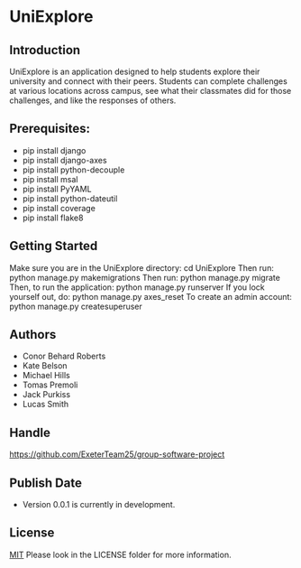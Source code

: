 # UniExplore
## Introduction
UniExplore is an application designed to help students explore their university and connect with their peers. Students can complete challenges at various locations across campus, see what their classmates did for those challenges, and like the responses of others.
## Prerequisites:
- pip install django
- pip install django-axes
- pip install python-decouple
- pip install msal
- pip install PyYAML
- pip install python-dateutil
- pip install coverage
- pip install flake8
## Getting Started
Make sure you are in the UniExplore directory:
    cd UniExplore
Then run:
    python manage.py makemigrations
Then run:
    python manage.py migrate
Then, to run the application:
    python manage.py runserver
If you lock yourself out, do:
    python manage.py axes_reset
To create an admin account:
    python manage.py createsuperuser
## Authors
- Conor Behard Roberts
- Kate Belson
- Michael Hills
- Tomas Premoli
- Jack Purkiss
- Lucas Smith
## Handle
https://github.com/ExeterTeam25/group-software-project
## Publish Date
- Version 0.0.1 is currently in development.
## License
[MIT](https://choosealicense.com/licenses/mit/)
Please look in the LICENSE folder for more information.
